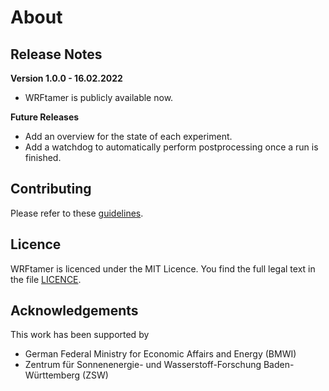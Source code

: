 # About

## Release Notes

**Version 1.0.0 - 16.02.2022**

- WRFtamer is publicly available now.

**Future Releases**

- Add an overview for the state of each experiment.
- Add a watchdog to automatically perform postprocessing once a run is finished.

<!--
- Should the EXP_NAME.yaml file be deleted once wt create has been executed? Afte all, the 
  configure.yaml file is here anyway, and I don't want to cause confusion. Furthermore, the .yaml files
  may pile up.
- remove link_grib from list of essential files? We have replaced the file with a python version, that is more dynamic. (works for GRIBFILE_XXXX.
-->

## Contributing

Please refer to these [guidelines](https://github.com/os-simopt/WRFtamer/blob/main/CONTRIBUTING.md).

## Licence

WRFtamer is licenced under the MIT Licence. You find the full legal text in the file 
[LICENCE](https://github.com/os-simopt/WRFtamer/blob/main/LICENCE).

## Acknowledgements

This work has been supported by
- German Federal Ministry for Economic Affairs and Energy (BMWI)
- Zentrum für Sonnenenergie- und Wasserstoff-Forschung Baden-Württemberg (ZSW)

